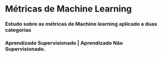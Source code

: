 # Métricas de Machine Learning
### Estudo sobre as métricas de Machine learning aplicado a duas categorias
### Aprendizado Supervisionado | Aprendizado Não Supervisionado. 
